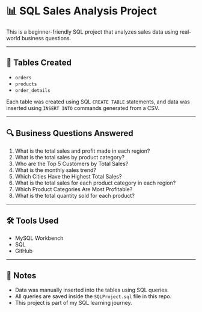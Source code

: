 # 📊 SQL Sales Analysis Project

This is a beginner-friendly SQL project that analyzes sales data using real-world business questions.

---

## 🧱 Tables Created
- `orders`
- `products`
- `order_details`

Each table was created using SQL `CREATE TABLE` statements, and data was inserted using `INSERT INTO` commands generated from a CSV.

---

## 🔍 Business Questions Answered

1. What is the total sales and profit made in each region?
2. What is the total sales by product category?
3. Who are the Top 5 Customers by Total Sales?
4. What is the monthly sales trend?
5. Which Cities Have the Highest Total Sales?
6. What is the total sales for each product category in each region?
7. Which Product Categories Are Most Profitable?
8. What is the total quantity sold for each product?

---

## 🛠️ Tools Used
- MySQL Workbench
- SQL
- GitHub

---

## 🧠 Notes
- Data was manually inserted into the tables using SQL queries.
- All queries are saved inside the `SQLProject.sql` file in this repo.
- This project is part of my SQL learning journey.

